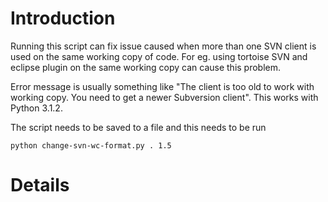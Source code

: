 # Introduction #
Running this script can fix issue caused when more than one SVN client is used on the same working copy of code. For eg. using tortoise SVN and eclipse plugin on the same working copy can cause this problem.

Error message is usually something like "The client is too old to work with working copy. You need to get a newer Subversion client". This works with Python 3.1.2.

The script needs to be saved to a file and this needs to be run

```
python change-svn-wc-format.py . 1.5
```

# Details #
